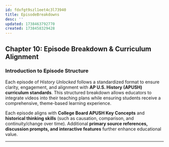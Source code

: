```yaml
---
id: fdxfgt9szl1eet4c3l73940
title: EpisodeBreakdowns
desc: ''
updated: 1738463792770
created: 1738458329428
---
```

## **Chapter 10: Episode Breakdown & Curriculum Alignment**

### **Introduction to Episode Structure**

Each episode of *History Unlocked* follows a standardized format to ensure clarity, engagement, and alignment with **AP U.S. History (APUSH) curriculum standards**. This structured breakdown allows educators to integrate videos into their teaching plans while ensuring students receive a comprehensive, theme-based learning experience.

Each episode aligns with **College Board APUSH Key Concepts** and **historical thinking skills** (such as causation, comparison, and continuity/change over time). Additional **primary source references, discussion prompts, and interactive features** further enhance educational value.

---
